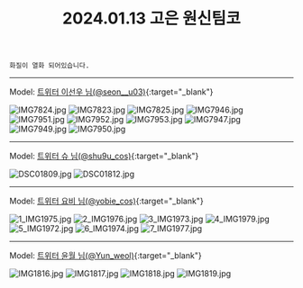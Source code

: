 ﻿---
title: 2024.01.13 고은 원신팀코
categories: [2024, 스튜디오, 코스프레]
comments: false
thumbnail: /assets/img/2024/01-13/IMG7824.jpg
---

`화질이 열화 되어있습니다.`

---

Model: [트위터 이선우 님(@seon__u03)][이선우]{:target="_blank"}

![IMG7824.jpg](/assets/img/2024/01-13/IMG7824.jpg)
![IMG7823.jpg](/assets/img/2024/01-13/IMG7823.jpg)
![IMG7825.jpg](/assets/img/2024/01-13/IMG7825.jpg)
![IMG7946.jpg](/assets/img/2024/01-13/IMG7946.jpg)
![IMG7951.jpg](/assets/img/2024/01-13/IMG7951.jpg)
![IMG7952.jpg](/assets/img/2024/01-13/IMG7952.jpg)
![IMG7953.jpg](/assets/img/2024/01-13/IMG7953.jpg)
![IMG7947.jpg](/assets/img/2024/01-13/IMG7947.jpg)
![IMG7949.jpg](/assets/img/2024/01-13/IMG7949.jpg)
![IMG7950.jpg](/assets/img/2024/01-13/IMG7950.jpg)

---

Model: [트위터 슈 님(@shu9u_cos)][슈]{:target="_blank"}

![DSC01809.jpg](/assets/img/2024/01-13/DSC01809.jpg)
![DSC01812.jpg](/assets/img/2024/01-13/DSC01812.jpg)

---

Model: [트위터 요비 님(@yobie_cos)][요비]{:target="_blank"}

![1_IMG1975.jpg](/assets/img/2024/01-13/1_IMG1975.jpg)
![2_IMG1976.jpg](/assets/img/2024/01-13/2_IMG1976.jpg)
![3_IMG1973.jpg](/assets/img/2024/01-13/3_IMG1973.jpg)
![4_IMG1979.jpg](/assets/img/2024/01-13/4_IMG1979.jpg)
![5_IMG1972.jpg](/assets/img/2024/01-13/5_IMG1972.jpg)
![6_IMG1974.jpg](/assets/img/2024/01-13/6_IMG1974.jpg)
![7_IMG1977.jpg](/assets/img/2024/01-13/7_IMG1977.jpg)

---

Model: [트위터 윤월 님(@Yun_weol)][윤월]{:target="_blank"}

![IMG1816.jpg](/assets/img/2024/01-13/IMG1816.jpg)
![IMG1817.jpg](/assets/img/2024/01-13/IMG1817.jpg)
![IMG1818.jpg](/assets/img/2024/01-13/IMG1818.jpg)
![IMG1819.jpg](/assets/img/2024/01-13/IMG1819.jpg)

[슈]: https://x.com/shu9u_cos
[요비]: https://x.com/yobie_cos
[윤월]: https://x.com/Yun_weol
[이선우]: https://x.com/seon__u03